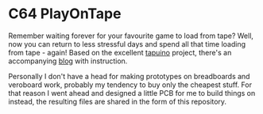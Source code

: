 # C64 PlayOnTape
Remember waiting forever for your favourite game to load from tape? Well, now you can return to less stressful days and spend all that time loading from tape - again! Based on the excellent [tapuino](https://github.com/sweetlilmre/tapuino) project, there's an accompanying [blog](http://sweetlilmre.blogspot.com/search/label/Tapuino) with instruction.

Personally I don't have a head for making prototypes on breadboards and veroboard work, probably my tendency to buy only the cheapest stuff. For that reason I went ahead and designed a little PCB for me to build things on instead, the resulting files are shared in the form of this repository.
